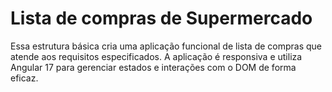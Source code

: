 # Lista de compras de Supermercado

Essa estrutura básica cria uma aplicação funcional de lista de compras que atende aos requisitos especificados. A aplicação é responsiva e utiliza Angular 17 para gerenciar estados e interações com o DOM de forma eficaz.

